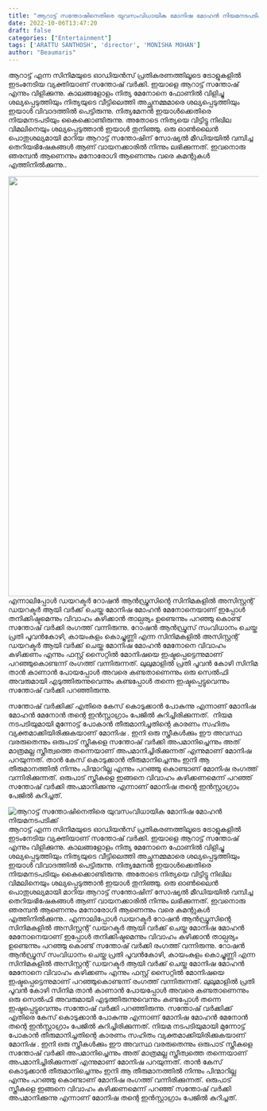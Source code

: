 ```yaml
---
title: "ആറാട്ട് സന്തോഷിനെതിരെ യുവസംവിധായിക മോനിഷ മോഹൻ നിയമനടപടിക്ക്"
date: 2022-10-06T13:47:20
draft: false
categories: ["Entertainment"]
tags: ['ARATTU SANTHOSH', 'director', 'MONISHA MOHAN']
author: "Beaumaris"
---
```


ആറാട്ട് എന്ന സിനിമയുടെ ഓഡിയൻസ് പ്രതികരണത്തിലൂടെ ട്രോളുകളിൽ ഇടംനേടിയ വ്യക്തിയാണ് സന്തോഷ് വർക്കി. ഇയാളെ ആറാട്ട് സന്തോഷ് എന്നും വിളിക്കുന്നു. കാലങ്ങളോളം നിത്യ മേനോനെ ഫോണിൽ വിളിച്ചു ശല്യപ്പെടുത്തിയും നിത്യയുടെ വീട്ടിലെത്തി അച്ഛനമ്മമാരെ ശല്യപ്പെടുത്തിയും ഇയാൾ വിവാദത്തിൽ പെട്ടിരുന്നു. നിത്യമേനൻ ഇയാൾക്കെതിരെ നിയമനടപടിയും കൈക്കൊണ്ടിരുന്നു. അതോടെ നിത്യയെ വിട്ടിട്ടു നിഖില വിമലിനെയും ശല്യപ്പെടുത്താൻ ഇയാൾ തുനിഞ്ഞു. ഒരു ഓൺലൈൻ പൊതുശല്യമായി മാറിയ ആറാട്ട് സന്തോഷിന് സോഷ്യൽ മീഡിയയിൽ വമ്പിച്ച തെറിയഭിഷേകങ്ങൾ ആണ് വായനക്കാരിൽ നിന്നും ലഭിക്കുന്നത്. ഇവനൊരു ഞരമ്പൻ ആണെന്നും മനോരോഗി ആണെന്നും വരെ കമന്റുകൾ എത്തിനിൽക്കുന്നു..

<img class="size-full wp-image-353538 aligncenter" src="https://cdn.boolokam.com/articles/2022/10/RHRHR.jpg" alt="" width="735" height="845" />എന്നാലിപ്പോൾ ഡയറക്ടർ റോഷൻ ആൻഡ്രൂസിന്റെ സിനിമകളിൽ അസിസ്റ്റന്റ് ഡയറക്ടർ ആയി വർക്ക്‌ ചെയ്ത മോനിഷ മോഹൻ മേനോനെയാണ് ഇപ്പോൾ തനിക്കിഷ്ടമെന്നും വിവാഹം കഴിക്കാൻ താല്പര്യം ഉണ്ടെന്നും പറഞ്ഞു കൊണ്ട് സന്തോഷ്‌ വർക്കി രംഗത്ത് വന്നിരുന്നു. റോഷൻ ആൻഡ്രൂസ് സംവിധാനം ചെയ്ത പ്രതി പൂവൻകോഴി, കായംകുളം കൊച്ചുണ്ണി എന്ന സിനിമകളിൽ അസിസ്റ്റന്റ് ഡയറക്ടർ ആയി വർക്ക്‌ ചെയ്ത മോനിഷ മോഹൻ മേനോനെ വിവാഹം കഴിക്കണം എന്നും ഫസ്റ്റ് സൈറ്റിൽ മോനിഷയെ ഇഷ്ടപ്പെട്ടെന്നുമാണ് പറഞ്ഞുകൊണ്ടന്ന് രംഗത്ത് വന്നിരുന്നത്. ലുലുമാളിൽ പ്രതി പൂവൻ കോഴി സിനിമ താൻ കാണാൻ പോയപ്പോൾ അവരെ കണ്ടതാണെന്നും ഒരു സെൽഫി അവരുമായി എടുത്തിരുന്നുവെന്നും കണ്ടപ്പോൾ തന്നെ ഇഷ്ടപ്പെട്ടുവെന്നും സന്തോഷ്‌ വർക്കി പറഞ്ഞിരുന്നു.

സന്തോഷ്‌ വർക്കിക്ക് എതിരെ കേസ് കൊടുക്കാൻ പോകുന്നു എന്നാണ് മോനിഷ മോഹൻ മേനോൻ തന്റെ ഇൻസ്റ്റാഗ്രാം പേജിൽ കുറിച്ചിരിക്കുന്നത്.  നിയമ നടപടിയുമായി മുന്നോട്ട് പോകാൻ തീരുമാനിച്ചതിന്റെ കാരണം സഹിതം വ്യക്തമാക്കിയിരിക്കുകയാണ് മോനിഷ . ഇനി ഒരു സ്ത്രീകൾക്കും ഈ അവസ്ഥ വരരുതെന്നും ഒരുപാട് സ്ത്രീകളെ സന്തോഷ്‌ വർക്കി അപമാനിച്ചെന്നും അത് മാത്രമല്ല സ്ത്രീത്വത്തെ തന്നെയാണ് അപമാനിച്ചിരിക്കുന്നത് എന്നുമാണ് മോനിഷ പറയുന്നത്. താൻ കേസ് കൊടുക്കാൻ തീരുമാനിച്ചെന്നും ഇനി ആ തീരുമാനത്തിൽ നിന്നും പിന്മാറില്ല എന്നും പറഞ്ഞു കൊണ്ടാണ് മോനിഷ രംഗത്ത് വന്നിരിക്കുന്നത്. ഒരുപാട് സ്ത്രീകളെ ഇങ്ങനെ വിവാഹം കഴിക്കണമെന്ന് പറഞ്ഞ് സന്തോഷ്‌ വർക്കി അപമാനിക്കുന്നു എന്നാണ് മോനിഷ തന്റെ ഇൻസ്റ്റാഗ്രാം പേജിൽ കുറിച്ചത്.


![ആറാട്ട് സന്തോഷിനെതിരെ യുവസംവിധായിക മോനിഷ മോഹൻ നിയമനടപടിക്ക്](https://cdn.boolokam.com/articles/2022/10/RHRHR.jpg)ആറാട്ട് എന്ന സിനിമയുടെ ഓഡിയൻസ് പ്രതികരണത്തിലൂടെ ട്രോളുകളിൽ ഇടംനേടിയ വ്യക്തിയാണ് സന്തോഷ് വർക്കി. ഇയാളെ ആറാട്ട് സന്തോഷ് എന്നും വിളിക്കുന്നു. കാലങ്ങളോളം നിത്യ മേനോനെ ഫോണിൽ വിളിച്ചു ശല്യപ്പെടുത്തിയും നിത്യയുടെ വീട്ടിലെത്തി അച്ഛനമ്മമാരെ ശല്യപ്പെടുത്തിയും ഇയാൾ വിവാദത്തിൽ പെട്ടിരുന്നു. നിത്യമേനൻ ഇയാൾക്കെതിരെ നിയമനടപടിയും കൈക്കൊണ്ടിരുന്നു. അതോടെ നിത്യയെ വിട്ടിട്ടു നിഖില വിമലിനെയും ശല്യപ്പെടുത്താൻ ഇയാൾ തുനിഞ്ഞു. ഒരു ഓൺലൈൻ പൊതുശല്യമായി മാറിയ ആറാട്ട് സന്തോഷിന് സോഷ്യൽ മീഡിയയിൽ വമ്പിച്ച തെറിയഭിഷേകങ്ങൾ ആണ് വായനക്കാരിൽ നിന്നും ലഭിക്കുന്നത്. ഇവനൊരു ഞരമ്പൻ ആണെന്നും മനോരോഗി ആണെന്നും വരെ കമന്റുകൾ എത്തിനിൽക്കുന്നു.. എന്നാലിപ്പോൾ ഡയറക്ടർ റോഷൻ ആൻഡ്രൂസിന്റെ സിനിമകളിൽ അസിസ്റ്റന്റ് ഡയറക്ടർ ആയി വർക്ക്‌ ചെയ്ത മോനിഷ മോഹൻ മേനോനെയാണ് ഇപ്പോൾ തനിക്കിഷ്ടമെന്നും വിവാഹം കഴിക്കാൻ താല്പര്യം ഉണ്ടെന്നും പറഞ്ഞു കൊണ്ട് സന്തോഷ്‌ വർക്കി രംഗത്ത് വന്നിരുന്നു. റോഷൻ ആൻഡ്രൂസ് സംവിധാനം ചെയ്ത പ്രതി പൂവൻകോഴി, കായംകുളം കൊച്ചുണ്ണി എന്ന സിനിമകളിൽ അസിസ്റ്റന്റ് ഡയറക്ടർ ആയി വർക്ക്‌ ചെയ്ത മോനിഷ മോഹൻ മേനോനെ വിവാഹം കഴിക്കണം എന്നും ഫസ്റ്റ് സൈറ്റിൽ മോനിഷയെ ഇഷ്ടപ്പെട്ടെന്നുമാണ് പറഞ്ഞുകൊണ്ടന്ന് രംഗത്ത് വന്നിരുന്നത്. ലുലുമാളിൽ പ്രതി പൂവൻ കോഴി സിനിമ താൻ കാണാൻ പോയപ്പോൾ അവരെ കണ്ടതാണെന്നും ഒരു സെൽഫി അവരുമായി എടുത്തിരുന്നുവെന്നും കണ്ടപ്പോൾ തന്നെ ഇഷ്ടപ്പെട്ടുവെന്നും സന്തോഷ്‌ വർക്കി പറഞ്ഞിരുന്നു. സന്തോഷ്‌ വർക്കിക്ക് എതിരെ കേസ് കൊടുക്കാൻ പോകുന്നു എന്നാണ് മോനിഷ മോഹൻ മേനോൻ തന്റെ ഇൻസ്റ്റാഗ്രാം പേജിൽ കുറിച്ചിരിക്കുന്നത്. നിയമ നടപടിയുമായി മുന്നോട്ട് പോകാൻ തീരുമാനിച്ചതിന്റെ കാരണം സഹിതം വ്യക്തമാക്കിയിരിക്കുകയാണ് മോനിഷ . ഇനി ഒരു സ്ത്രീകൾക്കും ഈ അവസ്ഥ വരരുതെന്നും ഒരുപാട് സ്ത്രീകളെ സന്തോഷ്‌ വർക്കി അപമാനിച്ചെന്നും അത് മാത്രമല്ല സ്ത്രീത്വത്തെ തന്നെയാണ് അപമാനിച്ചിരിക്കുന്നത് എന്നുമാണ് മോനിഷ പറയുന്നത്. താൻ കേസ് കൊടുക്കാൻ തീരുമാനിച്ചെന്നും ഇനി ആ തീരുമാനത്തിൽ നിന്നും പിന്മാറില്ല എന്നും പറഞ്ഞു കൊണ്ടാണ് മോനിഷ രംഗത്ത് വന്നിരിക്കുന്നത്. ഒരുപാട് സ്ത്രീകളെ ഇങ്ങനെ വിവാഹം കഴിക്കണമെന്ന് പറഞ്ഞ് സന്തോഷ്‌ വർക്കി അപമാനിക്കുന്നു എന്നാണ് മോനിഷ തന്റെ ഇൻസ്റ്റാഗ്രാം പേജിൽ കുറിച്ചത്.
